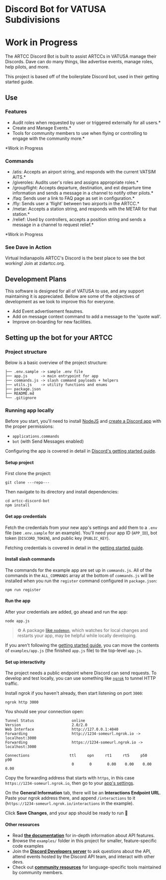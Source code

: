# Discord Bot for VATUSA Subdivisions

# Work in Progress

The ARTCC Discord Bot is built to assist ARTCCs in VATUSA manage their Discords. Dave can do many things, like advertise events, manage roles, help pilots, and more.

This project is based off of the boilerplate Discord bot, used in their getting started guide.

## Use

### Features

- Audit roles when requested by user or triggered externally for all users.\*
- Create and Manage Events.\*
- Tools for community members to use when flying or controlling to engage with the community more.\*

\*Work in Progress

### Commands

- /atis: Accepts an airport string, and responds with the current VATSIM AITS.\*
- /giveroles: Audits user's roles and assigns appropriate roles.\*
- /groupflight: Accepts departure, destination, and est departure time information and sends a message in a channel to notify other pilots.\*
- /faq: Sends user a link to FAQ page as set in configuration.\*
- /fly: Sends user a 'flight' between two airports in the ARTCC.\*
- /metar: Accepts a station string, and responds with the METAR for that station.\*
- /relief: Used by controllers, accepts a position string and sends a message in a channel to request relief.\*

\*Work in Progress

### See Dave in Action

Virtual Indianapolis ARTCC's Discord is the best place to see the bot working! Join at zidartcc.org.

## Development Plans

This software is designed for all of VATUSA to use, and any support maintaining it is appreciated. Bellow are some of the objectives of development as we look to improve this for everyone.

- Add Event advertisement feautres.
- Add on message context command to add a message to the 'quote wall'.
- Improve on-boarding for new facilities.

## Setting up the bot for your ARTCC

### Project structure

Below is a basic overview of the project structure:

```
├── .env.sample -> sample .env file
├── app.js      -> main entrypoint for app
├── commands.js -> slash command payloads + helpers
├── utils.js    -> utility functions and enums
├── package.json
├── README.md
└── .gitignore
```

### Running app locally

Before you start, you'll need to install [NodeJS](https://nodejs.org/en/download/) and [create a Discord app](https://discord.com/developers/applications) with the proper permissions:

- `applications.commands`
- `bot` (with Send Messages enabled)

Configuring the app is covered in detail in [Discord's getting started guide](https://discord.com/developers/docs/getting-started).

#### Setup project

First clone the project:

```
git clone ---repo---
```

Then navigate to its directory and install dependencies:

```
cd artcc-discord-bot
npm install
```

#### Get app credentials

Fetch the credentials from your new app's settings and add them to a `.env` file (see `.env.sample` for an example). You'll need your app ID (`APP_ID`), bot token (`DISCORD_TOKEN`), and public key (`PUBLIC_KEY`).

Fetching credentials is covered in detail in the [getting started guide](https://discord.com/developers/docs/getting-started).

#### Install slash commands

The commands for the example app are set up in `commands.js`. All of the commands in the `ALL_COMMANDS` array at the bottom of `commands.js` will be installed when you run the `register` command configured in `package.json`:

```
npm run register
```

#### Run the app

After your credentials are added, go ahead and run the app:

```
node app.js
```

> ⚙️ A package [like `nodemon`](https://github.com/remy/nodemon), which watches for local changes and restarts your app, may be helpful while locally developing.

If you aren't following the [getting started guide](https://discord.com/developers/docs/getting-started), you can move the contents of `examples/app.js` (the finished `app.js` file) to the top-level `app.js`.

#### Set up interactivity

The project needs a public endpoint where Discord can send requests. To develop and test locally, you can use something like [`ngrok`](https://ngrok.com/) to tunnel HTTP traffic.

Install ngrok if you haven't already, then start listening on port `3000`:

```
ngrok http 3000
```

You should see your connection open:

```
Tunnel Status                 online
Version                       2.0/2.0
Web Interface                 http://127.0.0.1:4040
Forwarding                    http://1234-someurl.ngrok.io -> localhost:3000
Forwarding                    https://1234-someurl.ngrok.io -> localhost:3000

Connections                  ttl     opn     rt1     rt5     p50     p90
                              0       0       0.00    0.00    0.00    0.00
```

Copy the forwarding address that starts with `https`, in this case `https://1234-someurl.ngrok.io`, then go to your [app's settings](https://discord.com/developers/applications).

On the **General Information** tab, there will be an **Interactions Endpoint URL**. Paste your ngrok address there, and append `/interactions` to it (`https://1234-someurl.ngrok.io/interactions` in the example).

Click **Save Changes**, and your app should be ready to run 🚀

#### Other resources

- Read **[the documentation](https://discord.com/developers/docs/intro)** for in-depth information about API features.
- Browse the `examples/` folder in this project for smaller, feature-specific code examples
- Join the **[Discord Developers server](https://discord.gg/discord-developers)** to ask questions about the API, attend events hosted by the Discord API team, and interact with other devs.
- Check out **[community resources](https://discord.com/developers/docs/topics/community-resources#community-resources)** for language-specific tools maintained by community members.
